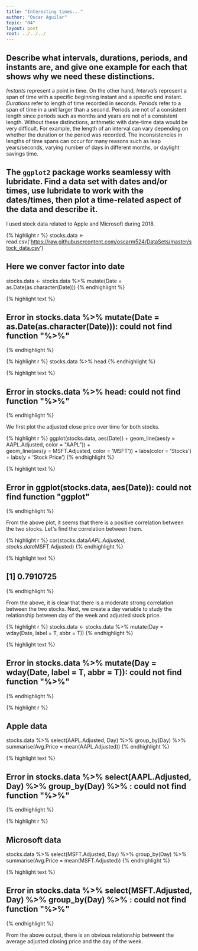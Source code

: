 ```yaml
---
title: "Interesting times..."
author: "Oscar Aguilar"
topic: "04"
layout: post
root: ../../../
---
```



## Describe what intervals, durations, periods, and instants are, and give one example for each that shows why we need these distinctions.

*Instants* represent a point in time. On the other hand,  *Intervals* represent a span of time with a specific beginning instant and a specific end instant. *Durations* refer to length of time recorded in seconds. *Periods* refer to a span of time in a unit larger than a second. Periods are not of a consistent length since periods such as months and years are not of a consistent length. Without these distinctions, arithmetic with date-time data would be very difficult. For example, the length of an interval can vary depending on whether the duration or the period was recorded. The inconsistencies in lengths of time spans can occur for many reasons such as leap years/seconds, varying number of days in different months, or daylight savings time.  


## The `ggplot2` package works seamlessy with lubridate. Find a data set with dates and/or times, use lubridate to work with the dates/times, then plot a time-related aspect of the data and describe it.  

I used stock data related to Apple and Microsoft during 2018.


{% highlight r %}
stocks.data <- read.csv('https://raw.githubusercontent.com/oscarm524/DataSets/master/stock_data.csv')

## Here we conver factor into date
stocks.data <- stocks.data %>% mutate(Date = as.Date(as.character(Date)))
{% endhighlight %}



{% highlight text %}
## Error in stocks.data %>% mutate(Date = as.Date(as.character(Date))): could not find function "%>%"
{% endhighlight %}



{% highlight r %}
stocks.data %>% head
{% endhighlight %}



{% highlight text %}
## Error in stocks.data %>% head: could not find function "%>%"
{% endhighlight %}

We first plot the adjusted close price over time for both stocks. 


{% highlight r %}
ggplot(stocks.data, aes(Date)) + 
  geom_line(aes(y = AAPL.Adjusted, color = "AAPL")) +    
  geom_line(aes(y = MSFT.Adjusted, color = 'MSFT')) + 
  labs(color = 'Stocks') + labs(y = 'Stock Price')
{% endhighlight %}



{% highlight text %}
## Error in ggplot(stocks.data, aes(Date)): could not find function "ggplot"
{% endhighlight %}

From the above plot, it seems that there is a positive correlation between the two stocks. Let's find the correlation between them. 


{% highlight r %}
cor(stocks.data$AAPL.Adjusted, stocks.data$MSFT.Adjusted)
{% endhighlight %}



{% highlight text %}
## [1] 0.7910725
{% endhighlight %}

From the above, it is clear that there is a moderate strong correlation between the two stocks. Next, we create a day variable to study the relationship between day of the week and adjusted stock price.


{% highlight r %}
stocks.data <- stocks.data %>% mutate(Day = wday(Date, label = T, abbr = T))
{% endhighlight %}



{% highlight text %}
## Error in stocks.data %>% mutate(Day = wday(Date, label = T, abbr = T)): could not find function "%>%"
{% endhighlight %}



{% highlight r %}
## Apple data
stocks.data %>% select(AAPL.Adjusted, Day) %>% group_by(Day) %>% summarise(Avg.Price = mean(AAPL.Adjusted))
{% endhighlight %}



{% highlight text %}
## Error in stocks.data %>% select(AAPL.Adjusted, Day) %>% group_by(Day) %>% : could not find function "%>%"
{% endhighlight %}



{% highlight r %}
## Microsoft data
stocks.data %>% select(MSFT.Adjusted, Day) %>% group_by(Day) %>% summarise(Avg.Price = mean(MSFT.Adjusted))
{% endhighlight %}



{% highlight text %}
## Error in stocks.data %>% select(MSFT.Adjusted, Day) %>% group_by(Day) %>% : could not find function "%>%"
{% endhighlight %}

From the above output, there is an obvious relationship betweent the average adjusted closing price and the day of the week. 




